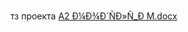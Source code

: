тз проекта 
[A2 Ð¼Ð¾Ð´ÑÐ»Ñ_Ð M.docx](https://github.com/user-attachments/files/20278258/A2.D.D.D.N.D.N._D.M.docx)
